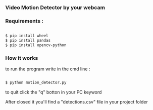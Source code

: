 ### Video Motion Detector by your webcam


### Requirements  :
```bash

$ pip install wheel
$ pip install pandas
$ pip install opencv-python

```

### How it works 

to run the program write in the cmd line :
```bash

$ python motion_detector.py

```
	
to quit click the "q" botton in your PC keyword

After closed it you'll find a "detections.csv" file in your project folder
